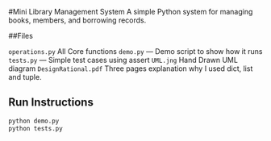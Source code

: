 #Mini Library Management System
A simple Python system for managing books, members, and borrowing records.

##Files

`operations.py` All Core functions 
`demo.py` — Demo script to show how it runs
`tests.py` — Simple test cases using assert
`UML.jng` Hand Drawn UML diagram
`DesignRational.pdf` Three pages explanation why I used dict, list and tuple.

## Run Instructions
```bash
python demo.py
python tests.py
